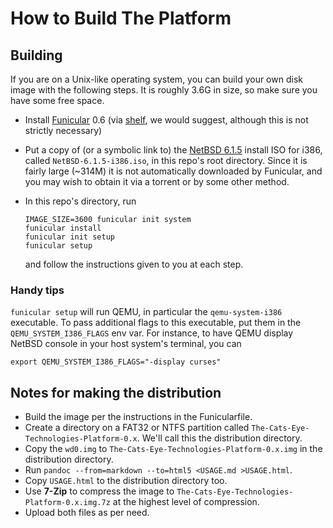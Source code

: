 How to Build The Platform
=========================

Building
--------

If you are on a Unix-like operating system, you can build your own disk
image with the following steps.  It is roughly 3.6G in size, so make sure
you have some free space.

*   Install [Funicular][] 0.6 (via [shelf][], we would suggest,
    although this is not strictly necessary)
*   Put a copy of (or a symbolic link to) the
    [NetBSD 6.1.5](http://www.netbsd.org/releases/formal-6/NetBSD-6.1.5.html)
    install ISO for i386, called `NetBSD-6.1.5-i386.iso`, in this repo's
    root directory.  Since it is fairly large (~314M) it is not automatically
    downloaded by Funicular, and you may wish to obtain it via a torrent or
    by some other method.
*   In this repo's directory, run
    
        IMAGE_SIZE=3600 funicular init system
        funicular install
        funicular init setup
        funicular setup
    
    and follow the instructions given to you at each step.

### Handy tips

`funicular setup` will run QEMU, in particular the `qemu-system-i386`
executable.  To pass additional flags to this executable, put them in
the `QEMU_SYSTEM_I386_FLAGS` env var.  For instance, to have QEMU
display NetBSD console in your host system's terminal, you can

    export QEMU_SYSTEM_I386_FLAGS="-display curses"

[shelf]: https://codeberg.org/catseye/shelf/
[Funicular]: https://codeberg.org/catseye/Funicular/

Notes for making the distribution
---------------------------------

*   Build the image per the instructions in the Funicularfile.
*   Create a directory on a FAT32 or NTFS partition called
    `The-Cats-Eye-Technologies-Platform-0.x`.  We'll call this the
    distribution directory.
*   Copy the `wd0.img` to `The-Cats-Eye-Technologies-Platform-0.x.img`
    in the distribution directory.
*   Run `pandoc --from=markdown --to=html5 <USAGE.md >USAGE.html`.
*   Copy `USAGE.html` to the distribution directory too.
*   Use **7-Zip** to compress the image to
    `The-Cats-Eye-Technologies-Platform-0.x.img.7z` at the highest
    level of compression.
*   Upload both files as per need.
